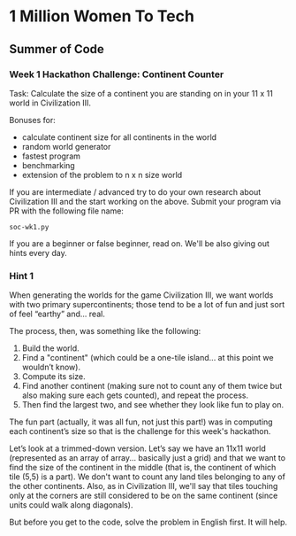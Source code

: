 # 1 Million Women To Tech

## Summer of Code

### Week 1 Hackathon Challenge: Continent Counter

Task: Calculate the size of a continent you are standing on in your 11 x 11 world in Civilization III.

Bonuses for:
- calculate continent size for all continents in the world
- random world generator
- fastest program
- benchmarking
- extension of the problem to n x n size world

If you are intermediate / advanced try to do your own research about Civilization III and the start working on the above. Submit your program via PR with the following file name:

```
soc-wk1.py
```


If you are a beginner or false beginner, read on. We'll be also giving out hints every day.

### Hint 1

When generating the worlds for the game Civilization III, we want worlds
with two primary supercontinents; those tend to be a lot of fun and just sort
of feel “earthy” and... real. 

The process, then, was something like the following:

1. Build the world.
2. Find a "continent" (which could be a one-tile island... at this point we wouldn’t know).
3. Compute its size.
4. Find another continent (making sure not to count any of them twice but
also making sure each gets counted), and repeat the process.
5. Then find the largest two, and see whether they look like fun to play on.

The fun part (actually, it was all fun, not just this part!) was in computing
each continent’s size so that is the challenge for this week's hackathon.

Let’s look at a trimmed-down version. Let’s say we have an 11x11 world
(represented as an array of array... basically just a grid) and that we want to
find the size of the continent in the middle (that is, the continent of which
tile (5,5) is a part). We don't want to count any land tiles belonging to any of
the other continents. Also, as in Civilization III, we'll say that tiles touching
only at the corners are still considered to be on the same continent (since
units could walk along diagonals).

But before you get to the code, solve the problem in English first. It will help.
